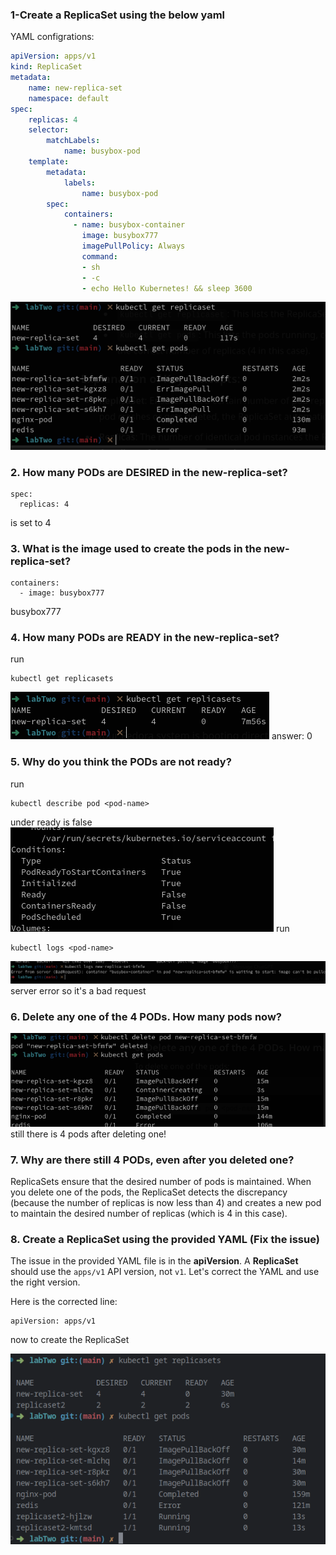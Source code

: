 ### 1-Create a ReplicaSet using the below yaml

YAML configrations:

```yaml
apiVersion: apps/v1 
kind: ReplicaSet
metadata: 
	name: new-replica-set 
	namespace: default
spec: 
	replicas: 4 
	selector: 
		matchLabels: 
			name: busybox-pod
	template: 
		metadata: 
			labels: 
				name: busybox-pod
		spec: 
			containers:  
			  - name: busybox-container 
				image: busybox777 
				imagePullPolicy: Always 
				command:
				- sh 
				- -c 
				- echo Hello Kubernetes! && sleep 3600
```

![](attachment/433514efcc9e6e2a2eb23dcac4b38795.png)
### 2. How many PODs are DESIRED in the new-replica-set?

```
spec: 
  replicas: 4
```
is set to 4
### 3. What is the image used to create the pods in the new-replica-set?

```
containers:
  - image: busybox777
```

busybox777
### 4. How many PODs are READY in the new-replica-set?

run
```
kubectl get replicasets
```
![](attachment/5a58952e7bc29f0a6ef97085abe44b16.png)
answer: 0
### 5. Why do you think the PODs are not ready?

run
```
kubectl describe pod <pod-name>
```
under ready is false
![](attachment/bcd57b6d73e75bc76bc7bd3067be3dfe.png)
run
```
kubectl logs <pod-name>
```
![](attachment/1083fb4650b610a9d6334236576fa50a.png)
server error so it's a bad request

### 6. Delete any one of the 4 PODs. How many pods now?

![](attachment/cbed13c786f5df2e9a08ed3d30d3b166.png)
still there is 4 pods after deleting one!

### 7. Why are there still 4 PODs, even after you deleted one?

ReplicaSets ensure that the desired number of pods is maintained. When you delete one of the pods, the ReplicaSet detects the discrepancy (because the number of replicas is now less than 4) and creates a new pod to maintain the desired number of replicas (which is 4 in this case).

### 8. Create a ReplicaSet using the provided YAML (Fix the issue)

The issue in the provided YAML file is in the **apiVersion**. A **ReplicaSet** should use the `apps/v1` API version, not `v1`. Let's correct the YAML and use the right version.

Here is the corrected line:
```
apiVersion: apps/v1
```

now to create the ReplicaSet

![](attachment/5fbf16a9dcf9c5e9241621c39d7ddd89.png)